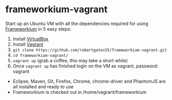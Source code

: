 frameworkium-vagrant
====================

Start up an Ubuntu VM with all the dependencies required for using [Frameworkium](https://github.com/robertgates55/frameworkium) in 5 easy steps:

1. Install [VirtualBox](https://www.virtualbox.org)
2. Install [Vagrant](https://www.vagrantup.com)
3. ``` git clone https://github.com/robertgates55/frameworkium-vagrant.git ```
4. ``` cd frameworkium-vagrant/ ```
5. ``` vagrant up ``` (grab a coffee, this may take a short while)
6. Once ``` vagrant up ``` has finished login on the VM as vagrant, password: vagrant

- Eclipse, Maven, Git, Firefox, Chrome, chrome-driver and PhantomJS are all installed and ready to use
- Frameworkium is checked out in /home/vagrant/frameworkium


